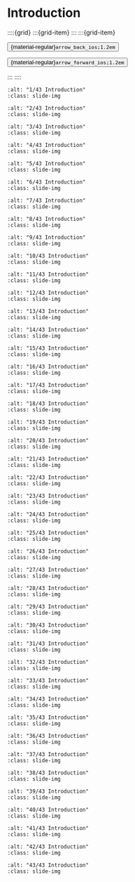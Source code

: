# Introduction

<aside class="margin sidebar">

::::{grid}
:::{grid-item}
:::
:::{grid-item}
<div id="slide-controls" class="btn-toolbar justify-content-between">

<button id="arrow_back" class="sd-btn">{material-regular}`arrow_back_ios;1.2em`</button>

<button id="arrow_forward" class="sd-btn">{material-regular}`arrow_forward_ios;1.2em`</button>
</div>
:::
::::
</aside>
<div class="slides">
<div>

```{image} ../../../images/gcp_courses/cv_fundamentals_with_gcp/custom_training_with_linear/intro/001.jpg
:alt: "1/43 Introduction"
:class: slide-img
```
<div class="cell tag_remove-input tag_output_scroll docutils container">
<div class="cell_output docutils container">


</div>
</div>
</div>
</div>
<div class="slides">
<div>

```{image} ../../../images/gcp_courses/cv_fundamentals_with_gcp/custom_training_with_linear/intro/002.jpg
:alt: "2/43 Introduction"
:class: slide-img
```
<div class="cell tag_remove-input tag_output_scroll docutils container">
<div class="cell_output docutils container">


</div>
</div>
</div>
</div>
<div class="slides">
<div>

```{image} ../../../images/gcp_courses/cv_fundamentals_with_gcp/custom_training_with_linear/intro/003.jpg
:alt: "3/43 Introduction"
:class: slide-img
```
<div class="cell tag_remove-input tag_output_scroll docutils container">
<div class="cell_output docutils container">


</div>
</div>
</div>
</div>
<div class="slides">
<div>

```{image} ../../../images/gcp_courses/cv_fundamentals_with_gcp/custom_training_with_linear/intro/004.jpg
:alt: "4/43 Introduction"
:class: slide-img
```
<div class="cell tag_remove-input tag_output_scroll docutils container">
<div class="cell_output docutils container">


</div>
</div>
</div>
</div>
<div class="slides">
<div>

```{image} ../../../images/gcp_courses/cv_fundamentals_with_gcp/custom_training_with_linear/intro/005.jpg
:alt: "5/43 Introduction"
:class: slide-img
```
<div class="cell tag_remove-input tag_output_scroll docutils container">
<div class="cell_output docutils container">


</div>
</div>
</div>
</div>
<div class="slides">
<div>

```{image} ../../../images/gcp_courses/cv_fundamentals_with_gcp/custom_training_with_linear/intro/006.jpg
:alt: "6/43 Introduction"
:class: slide-img
```
<div class="cell tag_remove-input tag_output_scroll docutils container">
<div class="cell_output docutils container">


</div>
</div>
</div>
</div>
<div class="slides">
<div>

```{image} ../../../images/gcp_courses/cv_fundamentals_with_gcp/custom_training_with_linear/intro/007.jpg
:alt: "7/43 Introduction"
:class: slide-img
```
<div class="cell tag_remove-input tag_output_scroll docutils container">
<div class="cell_output docutils container">


</div>
</div>
</div>
</div>
<div class="slides">
<div>

```{image} ../../../images/gcp_courses/cv_fundamentals_with_gcp/custom_training_with_linear/intro/008.jpg
:alt: "8/43 Introduction"
:class: slide-img
```
<div class="cell tag_remove-input tag_output_scroll docutils container">
<div class="cell_output docutils container">


</div>
</div>
</div>
</div>
<div class="slides">
<div>

```{image} ../../../images/gcp_courses/cv_fundamentals_with_gcp/custom_training_with_linear/intro/009.jpg
:alt: "9/43 Introduction"
:class: slide-img
```
<div class="cell tag_remove-input tag_output_scroll docutils container">
<div class="cell_output docutils container">


</div>
</div>
</div>
</div>
<div class="slides">
<div>

```{image} ../../../images/gcp_courses/cv_fundamentals_with_gcp/custom_training_with_linear/intro/010.jpg
:alt: "10/43 Introduction"
:class: slide-img
```
<div class="cell tag_remove-input tag_output_scroll docutils container">
<div class="cell_output docutils container">


</div>
</div>
</div>
</div>
<div class="slides">
<div>

```{image} ../../../images/gcp_courses/cv_fundamentals_with_gcp/custom_training_with_linear/intro/011.jpg
:alt: "11/43 Introduction"
:class: slide-img
```
<div class="cell tag_remove-input tag_output_scroll docutils container">
<div class="cell_output docutils container">


</div>
</div>
</div>
</div>
<div class="slides">
<div>

```{image} ../../../images/gcp_courses/cv_fundamentals_with_gcp/custom_training_with_linear/intro/012.jpg
:alt: "12/43 Introduction"
:class: slide-img
```
<div class="cell tag_remove-input tag_output_scroll docutils container">
<div class="cell_output docutils container">


</div>
</div>
</div>
</div>
<div class="slides">
<div>

```{image} ../../../images/gcp_courses/cv_fundamentals_with_gcp/custom_training_with_linear/intro/013.jpg
:alt: "13/43 Introduction"
:class: slide-img
```
<div class="cell tag_remove-input tag_output_scroll docutils container">
<div class="cell_output docutils container">


</div>
</div>
</div>
</div>
<div class="slides">
<div>

```{image} ../../../images/gcp_courses/cv_fundamentals_with_gcp/custom_training_with_linear/intro/014.jpg
:alt: "14/43 Introduction"
:class: slide-img
```
<div class="cell tag_remove-input tag_output_scroll docutils container">
<div class="cell_output docutils container">


</div>
</div>
</div>
</div>
<div class="slides">
<div>

```{image} ../../../images/gcp_courses/cv_fundamentals_with_gcp/custom_training_with_linear/intro/015.jpg
:alt: "15/43 Introduction"
:class: slide-img
```
<div class="cell tag_remove-input tag_output_scroll docutils container">
<div class="cell_output docutils container">


</div>
</div>
</div>
</div>
<div class="slides">
<div>

```{image} ../../../images/gcp_courses/cv_fundamentals_with_gcp/custom_training_with_linear/intro/016.jpg
:alt: "16/43 Introduction"
:class: slide-img
```
<div class="cell tag_remove-input tag_output_scroll docutils container">
<div class="cell_output docutils container">


</div>
</div>
</div>
</div>
<div class="slides">
<div>

```{image} ../../../images/gcp_courses/cv_fundamentals_with_gcp/custom_training_with_linear/intro/017.jpg
:alt: "17/43 Introduction"
:class: slide-img
```
<div class="cell tag_remove-input tag_output_scroll docutils container">
<div class="cell_output docutils container">


</div>
</div>
</div>
</div>
<div class="slides">
<div>

```{image} ../../../images/gcp_courses/cv_fundamentals_with_gcp/custom_training_with_linear/intro/018.jpg
:alt: "18/43 Introduction"
:class: slide-img
```
<div class="cell tag_remove-input tag_output_scroll docutils container">
<div class="cell_output docutils container">


</div>
</div>
</div>
</div>
<div class="slides">
<div>

```{image} ../../../images/gcp_courses/cv_fundamentals_with_gcp/custom_training_with_linear/intro/019.jpg
:alt: "19/43 Introduction"
:class: slide-img
```
<div class="cell tag_remove-input tag_output_scroll docutils container">
<div class="cell_output docutils container">


</div>
</div>
</div>
</div>
<div class="slides">
<div>

```{image} ../../../images/gcp_courses/cv_fundamentals_with_gcp/custom_training_with_linear/intro/020.jpg
:alt: "20/43 Introduction"
:class: slide-img
```
<div class="cell tag_remove-input tag_output_scroll docutils container">
<div class="cell_output docutils container">


</div>
</div>
</div>
</div>
<div class="slides">
<div>

```{image} ../../../images/gcp_courses/cv_fundamentals_with_gcp/custom_training_with_linear/intro/021.jpg
:alt: "21/43 Introduction"
:class: slide-img
```
<div class="cell tag_remove-input tag_output_scroll docutils container">
<div class="cell_output docutils container">


</div>
</div>
</div>
</div>
<div class="slides">
<div>

```{image} ../../../images/gcp_courses/cv_fundamentals_with_gcp/custom_training_with_linear/intro/022.jpg
:alt: "22/43 Introduction"
:class: slide-img
```
<div class="cell tag_remove-input tag_output_scroll docutils container">
<div class="cell_output docutils container">


</div>
</div>
</div>
</div>
<div class="slides">
<div>

```{image} ../../../images/gcp_courses/cv_fundamentals_with_gcp/custom_training_with_linear/intro/023.jpg
:alt: "23/43 Introduction"
:class: slide-img
```
<div class="cell tag_remove-input tag_output_scroll docutils container">
<div class="cell_output docutils container">


</div>
</div>
</div>
</div>
<div class="slides">
<div>

```{image} ../../../images/gcp_courses/cv_fundamentals_with_gcp/custom_training_with_linear/intro/024.jpg
:alt: "24/43 Introduction"
:class: slide-img
```
<div class="cell tag_remove-input tag_output_scroll docutils container">
<div class="cell_output docutils container">


</div>
</div>
</div>
</div>
<div class="slides">
<div>

```{image} ../../../images/gcp_courses/cv_fundamentals_with_gcp/custom_training_with_linear/intro/025.jpg
:alt: "25/43 Introduction"
:class: slide-img
```
<div class="cell tag_remove-input tag_output_scroll docutils container">
<div class="cell_output docutils container">


</div>
</div>
</div>
</div>
<div class="slides">
<div>

```{image} ../../../images/gcp_courses/cv_fundamentals_with_gcp/custom_training_with_linear/intro/026.jpg
:alt: "26/43 Introduction"
:class: slide-img
```
<div class="cell tag_remove-input tag_output_scroll docutils container">
<div class="cell_output docutils container">


</div>
</div>
</div>
</div>
<div class="slides">
<div>

```{image} ../../../images/gcp_courses/cv_fundamentals_with_gcp/custom_training_with_linear/intro/027.jpg
:alt: "27/43 Introduction"
:class: slide-img
```
<div class="cell tag_remove-input tag_output_scroll docutils container">
<div class="cell_output docutils container">


</div>
</div>
</div>
</div>
<div class="slides">
<div>

```{image} ../../../images/gcp_courses/cv_fundamentals_with_gcp/custom_training_with_linear/intro/028.jpg
:alt: "28/43 Introduction"
:class: slide-img
```
<div class="cell tag_remove-input tag_output_scroll docutils container">
<div class="cell_output docutils container">


</div>
</div>
</div>
</div>
<div class="slides">
<div>

```{image} ../../../images/gcp_courses/cv_fundamentals_with_gcp/custom_training_with_linear/intro/029.jpg
:alt: "29/43 Introduction"
:class: slide-img
```
<div class="cell tag_remove-input tag_output_scroll docutils container">
<div class="cell_output docutils container">


</div>
</div>
</div>
</div>
<div class="slides">
<div>

```{image} ../../../images/gcp_courses/cv_fundamentals_with_gcp/custom_training_with_linear/intro/030.jpg
:alt: "30/43 Introduction"
:class: slide-img
```
<div class="cell tag_remove-input tag_output_scroll docutils container">
<div class="cell_output docutils container">


</div>
</div>
</div>
</div>
<div class="slides">
<div>

```{image} ../../../images/gcp_courses/cv_fundamentals_with_gcp/custom_training_with_linear/intro/031.jpg
:alt: "31/43 Introduction"
:class: slide-img
```
<div class="cell tag_remove-input tag_output_scroll docutils container">
<div class="cell_output docutils container">


</div>
</div>
</div>
</div>
<div class="slides">
<div>

```{image} ../../../images/gcp_courses/cv_fundamentals_with_gcp/custom_training_with_linear/intro/032.jpg
:alt: "32/43 Introduction"
:class: slide-img
```
<div class="cell tag_remove-input tag_output_scroll docutils container">
<div class="cell_output docutils container">


</div>
</div>
</div>
</div>
<div class="slides">
<div>

```{image} ../../../images/gcp_courses/cv_fundamentals_with_gcp/custom_training_with_linear/intro/033.jpg
:alt: "33/43 Introduction"
:class: slide-img
```
<div class="cell tag_remove-input tag_output_scroll docutils container">
<div class="cell_output docutils container">


</div>
</div>
</div>
</div>
<div class="slides">
<div>

```{image} ../../../images/gcp_courses/cv_fundamentals_with_gcp/custom_training_with_linear/intro/034.jpg
:alt: "34/43 Introduction"
:class: slide-img
```
<div class="cell tag_remove-input tag_output_scroll docutils container">
<div class="cell_output docutils container">


</div>
</div>
</div>
</div>
<div class="slides">
<div>

```{image} ../../../images/gcp_courses/cv_fundamentals_with_gcp/custom_training_with_linear/intro/035.jpg
:alt: "35/43 Introduction"
:class: slide-img
```
<div class="cell tag_remove-input tag_output_scroll docutils container">
<div class="cell_output docutils container">


</div>
</div>
</div>
</div>
<div class="slides">
<div>

```{image} ../../../images/gcp_courses/cv_fundamentals_with_gcp/custom_training_with_linear/intro/036.jpg
:alt: "36/43 Introduction"
:class: slide-img
```
<div class="cell tag_remove-input tag_output_scroll docutils container">
<div class="cell_output docutils container">


</div>
</div>
</div>
</div>
<div class="slides">
<div>

```{image} ../../../images/gcp_courses/cv_fundamentals_with_gcp/custom_training_with_linear/intro/037.jpg
:alt: "37/43 Introduction"
:class: slide-img
```
<div class="cell tag_remove-input tag_output_scroll docutils container">
<div class="cell_output docutils container">


</div>
</div>
</div>
</div>
<div class="slides">
<div>

```{image} ../../../images/gcp_courses/cv_fundamentals_with_gcp/custom_training_with_linear/intro/038.jpg
:alt: "38/43 Introduction"
:class: slide-img
```
<div class="cell tag_remove-input tag_output_scroll docutils container">
<div class="cell_output docutils container">


</div>
</div>
</div>
</div>
<div class="slides">
<div>

```{image} ../../../images/gcp_courses/cv_fundamentals_with_gcp/custom_training_with_linear/intro/039.jpg
:alt: "39/43 Introduction"
:class: slide-img
```
<div class="cell tag_remove-input tag_output_scroll docutils container">
<div class="cell_output docutils container">


</div>
</div>
</div>
</div>
<div class="slides">
<div>

```{image} ../../../images/gcp_courses/cv_fundamentals_with_gcp/custom_training_with_linear/intro/040.jpg
:alt: "40/43 Introduction"
:class: slide-img
```
<div class="cell tag_remove-input tag_output_scroll docutils container">
<div class="cell_output docutils container">


</div>
</div>
</div>
</div>
<div class="slides">
<div>

```{image} ../../../images/gcp_courses/cv_fundamentals_with_gcp/custom_training_with_linear/intro/041.jpg
:alt: "41/43 Introduction"
:class: slide-img
```
<div class="cell tag_remove-input tag_output_scroll docutils container">
<div class="cell_output docutils container">


</div>
</div>
</div>
</div>
<div class="slides">
<div>

```{image} ../../../images/gcp_courses/cv_fundamentals_with_gcp/custom_training_with_linear/intro/042.jpg
:alt: "42/43 Introduction"
:class: slide-img
```
<div class="cell tag_remove-input tag_output_scroll docutils container">
<div class="cell_output docutils container">


</div>
</div>
</div>
</div>
<div class="slides">
<div>

```{image} ../../../images/gcp_courses/cv_fundamentals_with_gcp/custom_training_with_linear/intro/043.jpg
:alt: "43/43 Introduction"
:class: slide-img
```
<div class="cell tag_remove-input tag_output_scroll docutils container">
<div class="cell_output docutils container">


</div>
</div>
</div>
</div>
